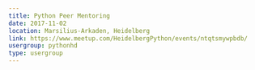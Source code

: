 ```yaml
---
title: Python Peer Mentoring
date: 2017-11-02
location: Marsilius-Arkaden, Heidelberg
link: https://www.meetup.com/HeidelbergPython/events/ntqtsmywpbdb/
usergroup: pythonhd
type: usergroup
---
```

